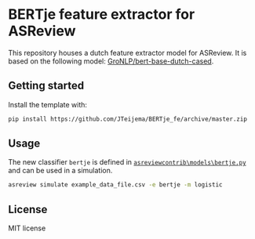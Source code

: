 # BERTje feature extractor for ASReview

This repository houses a dutch feature extractor model for ASReview. It is based on the following model: [GroNLP/bert-base-dutch-cased](https://huggingface.co/GroNLP/bert-base-dutch-cased).

## Getting started

Install the template with:

```bash
pip install https://github.com/JTeijema/BERTje_fe/archive/master.zip
```

## Usage

The new classifier `bertje` is defined in
[`asreviewcontrib\models\bertje.py`](asreviewcontrib\models\bertje.py) and can be used in a simulation.

```bash
asreview simulate example_data_file.csv -e bertje -m logistic
```

## License

MIT license
